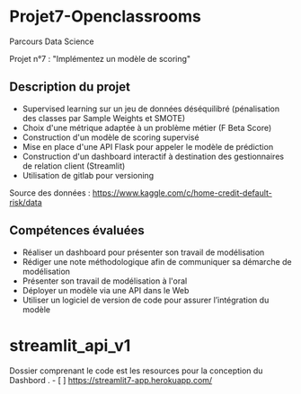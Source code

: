 # Projet7-Openclassrooms
Parcours Data Science

Projet n°7 : "Implémentez un modèle de scoring"

## Description du projet
* Supervised learning sur un jeu de données déséquilibré (pénalisation des classes par Sample Weights et SMOTE)
* Choix d'une métrique adaptée à un problème métier (F Beta Score)
* Construction d'un modèle de scoring supervisé
* Mise en place d'une API Flask pour appeler le modèle de prédiction 
* Construction d'un dashboard interactif à destination des gestionnaires de relation client (Streamlit)
* Utilisation de gitlab pour versioning

Source des données : https://www.kaggle.com/c/home-credit-default-risk/data

## Compétences évaluées
* Réaliser un dashboard pour présenter son travail de modélisation
* Rédiger une note méthodologique afin de communiquer sa démarche de modélisation
* Présenter son travail de modélisation à l'oral
* Déployer un modèle via une API dans le Web
* Utiliser un logiciel de version de code pour assurer l’intégration du modèle




# streamlit_api_v1

Dossier comprenant le code est les resources pour la conception du Dashbord .
    - [ ] https://streamlit7-app.herokuapp.com/

